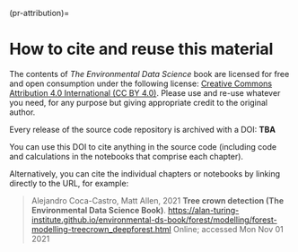 (pr-attribution)=
# How to cite and reuse this material

The contents of _The Environmental Data Science_ book are licensed for free and open consumption under the following license: [Creative Commons Attribution 4.0 International (CC BY 4.0)](https://creativecommons.org/licenses/by/4.0/). Please use and re-use whatever you need, for any purpose but giving appropriate credit to the original author.

Every release of the source code repository is archived with a DOI: **TBA** 

You can use this DOI to cite anything in the source code (including code and calculations in the notebooks that comprise each chapter).

Alternatively, you can cite the individual chapters or notebooks by linking directly to the URL, for example:

> Alejandro Coca-Castro, Matt Allen, 2021 **Tree crown detection (The Environmental Data Science Book)**. https://alan-turing-institute.github.io/environmental-ds-book/forest/modelling/forest-modelling-treecrown_deepforest.html Online; accessed Mon Nov 01 2021